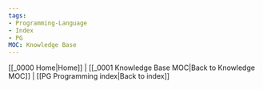 ```yaml
---
tags:
- Programming-Language
- Index
- PG
MOC: Knowledge Base
---
```

[[_0000 Home|Home]] | [[_0001 Knowledge Base MOC|Back to Knowledge MOC]] | [[PG Programming index|Back to index]]

